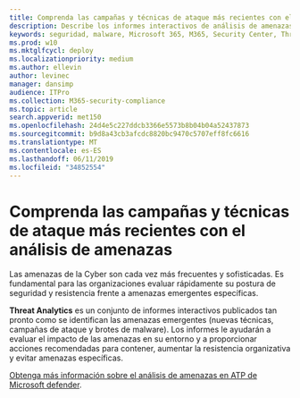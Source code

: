 ```yaml
---
title: Comprenda las campañas y técnicas de ataque más recientes con el análisis de amenazas
description: Describe los informes interactivos de análisis de amenazas
keywords: seguridad, malware, Microsoft 365, M365, Security Center, Threat Analytics, Microsoft defender ATP, Cyber, Security postura, amenazas emergentes
ms.prod: w10
ms.mktglfcycl: deploy
ms.localizationpriority: medium
ms.author: ellevin
author: levinec
manager: dansimp
audience: ITPro
ms.collection: M365-security-compliance
ms.topic: article
search.appverid: met150
ms.openlocfilehash: 24d4e5c227ddcb3366e5573b8b04b04a52437873
ms.sourcegitcommit: b9d8a43cb3afcdc8820bc9470c5707eff8fc6616
ms.translationtype: MT
ms.contentlocale: es-ES
ms.lasthandoff: 06/11/2019
ms.locfileid: "34852554"
---
```

# <a name="understand-the-latest-attack-campaigns-and-techniques-with-threat-analytics"></a>Comprenda las campañas y técnicas de ataque más recientes con el análisis de amenazas

Las amenazas de la Cyber son cada vez más frecuentes y sofisticadas. Es fundamental para las organizaciones evaluar rápidamente su postura de seguridad y resistencia frente a amenazas emergentes específicas.

**Threat Analytics** es un conjunto de informes interactivos publicados tan pronto como se identifican las amenazas emergentes (nuevas técnicas, campañas de ataque y brotes de malware). Los informes le ayudarán a evaluar el impacto de las amenazas en su entorno y a proporcionar acciones recomendadas para contener, aumentar la resistencia organizativa y evitar amenazas específicas.

[Obtenga más información sobre el análisis de amenazas en ATP de Microsoft defender](https://docs.microsoft.com/windows/security/threat-protection/microsoft-defender-atp/threat-analytics).  
